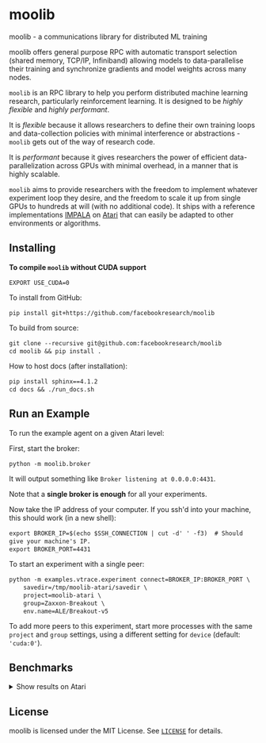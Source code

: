 # moolib

moolib - a communications library for distributed ML training

moolib offers general purpose RPC with automatic transport
selection (shared memory, TCP/IP, Infiniband) allowing models to
data-parallelise their training and synchronize gradients
and model weights across many nodes.

`moolib` is an RPC library to help you perform distributed machine
learning research, particularly reinforcement learning. It is designed
to be *highly flexible* and *highly performant*.

It is *flexible* because it allows researchers to define their own
training loops and data-collection policies with minimal interference
or abstractions - `moolib` gets out of the way of research code.

It is *performant* because it gives researchers the power of efficient
data-parallelization across GPUs with minimal overhead, in a manner
that is highly scalable.

`moolib` aims to provide researchers with the freedom to implement
whatever experiment loop they desire, and the freedom to scale it up
from single GPUs to hundreds at will (with no additional code). It
ships with a reference implementations
[IMPALA](examples/vtrace/experiment.py) on
[Atari](examples/atari/environment.py) that can easily be adapted to
other environments or algorithms.

## Installing

**To compile `moolib` without CUDA support**

    EXPORT USE_CUDA=0

To install from GitHub:

    pip install git+https://github.com/facebookresearch/moolib

To build from source:

    git clone --recursive git@github.com:facebookresearch/moolib
    cd moolib && pip install .

How to host docs (after installation):

    pip install sphinx==4.1.2
    cd docs && ./run_docs.sh

## Run an Example

To run the example agent on a given Atari level:

First, start the broker:

    python -m moolib.broker

It will output something like `Broker listening at 0.0.0.0:4431`.

Note that a **single broker is enough** for all your experiments.

Now take the IP address of your computer. If you ssh'd into your
machine, this should work (in a new shell):

```
export BROKER_IP=$(echo $SSH_CONNECTION | cut -d' ' -f3)  # Should give your machine's IP.
export BROKER_PORT=4431
```

To start an experiment with a single peer:

    python -m examples.vtrace.experiment connect=BROKER_IP:BROKER_PORT \
        savedir=/tmp/moolib-atari/savedir \
        project=moolib-atari \
        group=Zaxxon-Breakout \
        env.name=ALE/Breakout-v5

To add more peers to this experiment, start more processes with the
same `project` and `group` settings, using a different setting for
`device` (default: `'cuda:0'`).

## Benchmarks

<details><summary>Show results on Atari</summary>

![atari_1](./docs/atari_1.png)
![atari_2](./docs/atari_2.png)
</details>

## License

moolib is licensed under the MIT License. See [`LICENSE`](LICENSE) for details.
